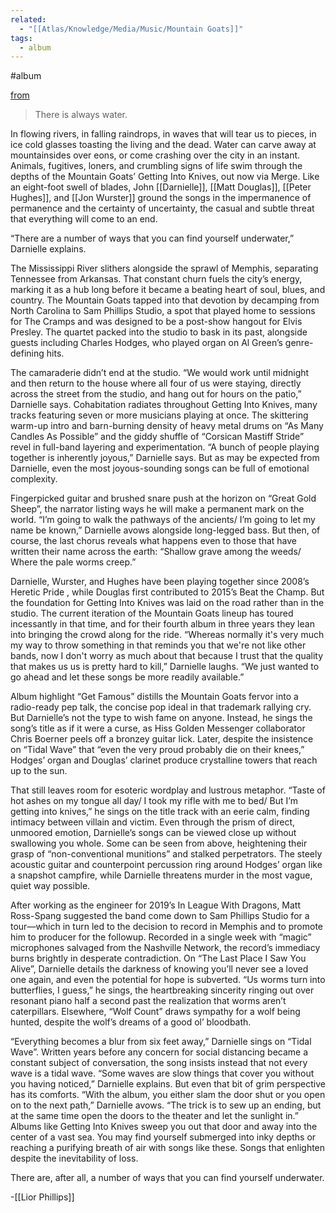 ```yaml
---
related:
  - "[[Atlas/Knowledge/Media/Music/Mountain Goats]]"
tags:
  - album
---
```

#album

[from](https://www.mountain-goats.com/getting-into-knives)

> There is always water.

In flowing rivers, in falling raindrops, in waves that will tear us to pieces, in ice cold glasses toasting the living and the dead. Water can carve away at mountainsides over eons, or come crashing over the city in an instant. Animals, fugitives, loners, and crumbling signs of life swim through the depths of the Mountain Goats’ Getting Into Knives, out now via Merge. Like an eight-foot swell of blades, John [[Darnielle]], [[Matt Douglas]], [[Peter Hughes]], and [[Jon Wurster]] ground the songs in the impermanence of permanence and the certainty of uncertainty, the casual and subtle threat that everything will come to an end.

“There are a number of ways that you can find yourself underwater,” Darnielle explains.

The Mississippi River slithers alongside the sprawl of Memphis, separating Tennessee from Arkansas. That constant churn fuels the city’s energy, marking it as a hub long before it became a beating heart of soul, blues, and country. The Mountain Goats tapped into that devotion by decamping from North Carolina to Sam Phillips Studio, a spot that played home to sessions for The Cramps and was designed to be a post-show hangout for Elvis Presley. The quartet packed into the studio to bask in its past, alongside guests including Charles Hodges, who played organ on Al Green’s genre-defining hits.

The camaraderie didn’t end at the studio. “We would work until midnight and then return to the house where all four of us were staying, directly across the street from the studio, and hang out for hours on the patio,” Darnielle says. Cohabitation radiates throughout Getting Into Knives, many tracks featuring seven or more musicians playing at once. The skittering warm-up intro and barn-burning density of heavy metal drums on “As Many Candles As Possible” and the giddy shuffle of “Corsican Mastiff Stride” revel in full-band layering and experimentation. “A bunch of people playing together is inherently joyous,” Darnielle says. But as may be expected from Darnielle, even the most joyous-sounding songs can be full of emotional complexity. 

Fingerpicked guitar and brushed snare push at the horizon on “Great Gold Sheep”, the narrator listing ways he will make a permanent mark on the world. “I’m going to walk the pathways of the ancients/ I’m going to let my name be known,” Darnielle avows alongside long-legged bass. But then, of course, the last chorus reveals what happens even to those that have written their name across the earth: “Shallow grave among the weeds/ Where the pale worms creep.” 

Darnielle, Wurster, and Hughes have been playing together since 2008’s Heretic Pride , while Douglas first contributed to 2015’s Beat the Champ. But the foundation for Getting Into Knives was laid on the road rather than in the studio. The current iteration of the Mountain Goats lineup has toured incessantly in that time, and for their fourth album in three years they lean into bringing the crowd along for the ride. “Whereas normally it's very much my way to throw something in that reminds you that we're not like other bands, now I don't worry as much about that because I trust that the quality that makes us us is pretty hard to kill,” Darnielle laughs. “We just wanted to go ahead and let these songs be more readily available.” 

Album highlight “Get Famous” distills the Mountain Goats fervor into a radio-ready pep talk, the concise pop ideal in that trademark rallying cry. But Darnielle’s not the type to wish fame on anyone. Instead, he sings the song’s title as if it were a curse, as Hiss Golden Messenger collaborator Chris Boerner peels off a bronzey guitar lick. Later, despite the insistence on “Tidal Wave” that “even the very proud probably die on their knees,” Hodges’ organ and Douglas’ clarinet produce crystalline towers that reach up to the sun. 

That still leaves room for esoteric wordplay and lustrous metaphor. “Taste of hot ashes on my tongue all day/ I took my rifle with me to bed/ But I’m getting into knives,” he sings on the title track with an eerie calm, finding intimacy between villain and victim. Even through the prism of direct, unmoored emotion, Darnielle’s songs can be viewed close up without swallowing you whole. Some can be seen from above, heightening their grasp of “non-conventional munitions” and stalked perpetrators. The steely acoustic guitar and counterpoint percussion ring around Hodges’ organ like a snapshot campfire, while Darnielle threatens murder in the most vague, quiet way possible.

After working as the engineer for 2019’s In League With Dragons, Matt Ross-Spang suggested the band come down to Sam Phillips Studio for a tour—which in turn led to the decision to record in Memphis and to promote him to producer for the followup. Recorded in a single week with “magic” microphones salvaged from the Nashville Network, the record’s immediacy burns brightly in desperate contradiction. On “The Last Place I Saw You Alive”, Darnielle details the darkness of knowing you’ll never see a loved one again, and even the potential for hope is subverted. “Us worms turn into butterflies, I guess,” he sings, the heartbreaking sincerity ringing out over resonant piano half a second past the realization that worms aren’t caterpillars. Elsewhere, “Wolf Count” draws sympathy for a wolf being hunted, despite the wolf’s dreams of a good ol’ bloodbath.

“Everything becomes a blur from six feet away,” Darnielle sings on “Tidal Wave”. Written years before any concern for social distancing became a constant subject of conversation, the song insists instead that not every wave is a tidal wave. “Some waves are slow things that cover you without you having noticed,” Darnielle explains. But even that bit of grim perspective has its comforts. “With the album, you either slam the door shut or you open on to the next path,” Darnielle avows. “The trick is to sew up an ending, but at the same time open the doors to the theater and let the sunlight in.” Albums like Getting Into Knives sweep you out that door and away into the center of a vast sea. You may find yourself submerged into inky depths or reaching a purifying breath of air with songs like these. Songs that enlighten despite the inevitability of loss.

There are, after all, a number of ways that you can find yourself underwater.

-[[Lior Phillips]]